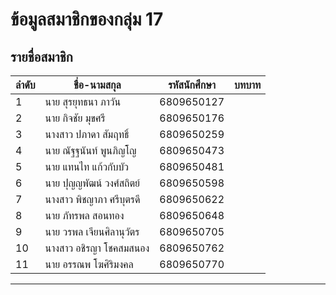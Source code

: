 # ข้อมูลสมาชิกของกลุ่ม 17

## รายชื่อสมาชิก

| ลำดับ | ชื่อ-นามสกุล | รหัสนักศึกษา | บทบาท |
|-------|---------------|----------------|-------|
| 1 | นาย สุรยุทธนา  ภาวัน | 6809650127 | |
| 2 | นาย กิจชัย  มุขศรี | 6809650176 | |
| 3 | นางสาว ปภาดา สัมฤทธิ์ | 6809650259 | |
| 4 | นาย ณัฐฐนันท์  พูนภิญโญ | 6809650473 | |
| 5 | นาย แทนไท  แก้วกับบัว | 6809650481 | |
| 6 | นาย ปุญญพัฒน์  วงศ์สถิตย์ | 6809650598 | |
| 7 | นางสาว พิชญาภา  ศรีบุตรดี | 6809650622 | |
| 8 | นาย ภัทรพล  สอนทอง | 6809650648 | |
| 9 | นาย วรพล  เจียนศิลานุวัตร | 6809650705 | |
| 10 | นางสาว อชิรญา  โชคสมสนอง | 6809650762 | |
| 11 | นาย อรรณพ  โฆศิริมงคล | 6809650770 | |

---
